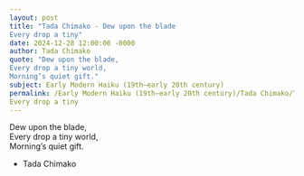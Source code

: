 ```yaml
---
layout: post
title: "Tada Chimako - Dew upon the blade  
Every drop a tiny"
date: 2024-12-28 12:00:00 -0000
author: Tada Chimako
quote: "Dew upon the blade,  
Every drop a tiny world,  
Morning’s quiet gift."
subject: Early Modern Haiku (19th–early 20th century)
permalink: /Early Modern Haiku (19th–early 20th century)/Tada Chimako/Tada Chimako - Dew upon the blade  
Every drop a tiny
---
```


Dew upon the blade,  
Every drop a tiny world,  
Morning’s quiet gift.

- Tada Chimako
